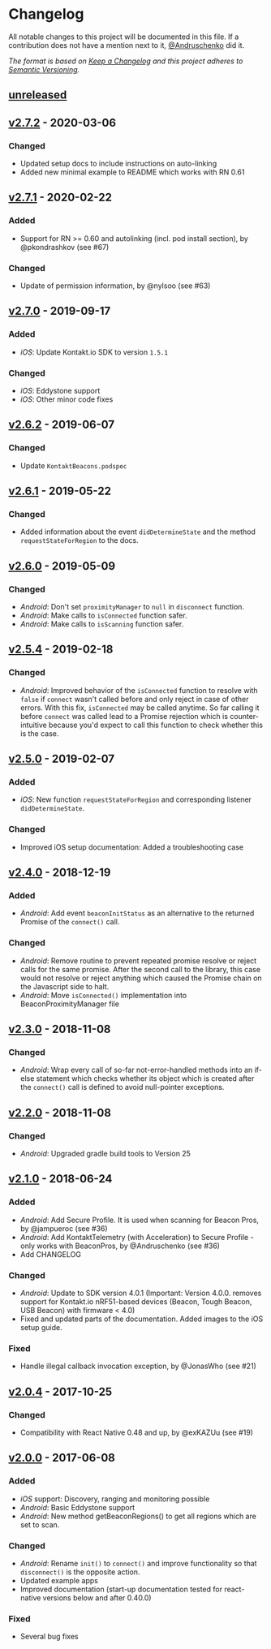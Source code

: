 # Changelog

All notable changes to this project will be documented in this file. If a contribution does not have a mention next to it, [@Andruschenko](https://github.com/Andruschenko) did it.

_The format is based on [Keep a Changelog](http://keepachangelog.com/) and this project adheres to [Semantic Versioning](http://semver.org/)._

## [unreleased]

## [v2.7.2] - 2020-03-06

### Changed

- Updated setup docs to include instructions on auto-linking
- Added new minimal example to README which works with RN 0.61

## [v2.7.1] - 2020-02-22

### Added

- Support for RN >= 0.60 and autolinking (incl. pod install section), by @pkondrashkov (see #67)

### Changed

- Update of permission information, by @nylsoo (see #63)

## [v2.7.0] - 2019-09-17

### Added

- _iOS_: Update Kontakt.io SDK to version `1.5.1`

### Changed

- _iOS_: Eddystone support
- _iOS_: Other minor code fixes

## [v2.6.2] - 2019-06-07

### Changed

- Update `KontaktBeacons.podspec`

## [v2.6.1] - 2019-05-22

### Changed

- Added information about the event `didDetermineState` and the method `requestStateForRegion` to the docs.

## [v2.6.0] - 2019-05-09

### Changed

- _Android_: Don't set `proximityManager` to `null` in `disconnect` function.
- _Android_: Make calls to `isConnected` function safer.
- _Android_: Make calls to `isScanning` function safer.

## [v2.5.4] - 2019-02-18

### Changed

- _Android_: Improved behavior of the `isConnected` function to resolve with `false` if `connect` wasn't called before and only reject in case of other errors. With this fix, `isConnected` may be called anytime. So far calling it before `connect` was called lead to a Promise rejection which is counter-intuitive because you'd expect to call this function to check whether this is the case.

## [v2.5.0] - 2019-02-07

### Added

- _iOS_: New function `requestStateForRegion` and corresponding listener `didDetermineState`.

### Changed

- Improved iOS setup documentation: Added a troubleshooting case

## [v2.4.0] - 2018-12-19

### Added

- _Android_: Add event `beaconInitStatus` as an alternative to the returned Promise of the `connect()` call.

### Changed

- _Android_: Remove routine to prevent repeated promise resolve or reject calls for the same promise. After the second call to the library, this case would not resolve or reject anything which caused the Promise chain on the Javascript side to halt.
- _Android_: Move `isConnected()` implementation into BeaconProximityManager file

## [v2.3.0] - 2018-11-08

### Changed

- _Android_: Wrap every call of so-far not-error-handled methods into an if-else statement which checks whether its object which is created after the `connect()` call is defined to avoid null-pointer exceptions.

## [v2.2.0] - 2018-11-08

### Changed

- _Android_: Upgraded gradle build tools to Version 25

## [v2.1.0] - 2018-06-24

### Added

- _Android_: Add Secure Profile. It is used when scanning for Beacon Pros, by @jampueroc (see #36)
- _Android_: Add KontaktTelemetry (with Acceleration) to Secure Profile - only works with BeaconPros, by @Andruschenko (see #36)
- Add CHANGELOG

### Changed

- _Android_: Update to SDK version 4.0.1 (Important: Version 4.0.0. removes support for Kontakt.io nRF51-based devices (Beacon, Tough Beacon, USB Beacon) with firmware < 4.0)
- Fixed and updated parts of the documentation. Added images to the iOS setup guide.

### Fixed

- Handle illegal callback invocation exception, by @JonasWho (see #21)

## [v2.0.4] - 2017-10-25

### Changed

- Compatibility with React Native 0.48 and up, by @exKAZUu (see #19)

## [v2.0.0] - 2017-06-08

### Added

- _iOS_ support: Discovery, ranging and monitoring possible
- _Android_: Basic Eddystone support
- _Android_: New method getBeaconRegions() to get all regions which are set to scan.

### Changed

- _Android_: Rename `init()` to `connect()` and improve functionality so that `disconnect()` is the opposite action.
- Updated example apps
- Improved documentation (start-up documentation tested for react-native versions below and after 0.40.0)

### Fixed

- Several bug fixes


[unreleased]: https://github.com/Artirigo/react-native-kontaktio/compare/v2.7.2...master
[v2.7.2]: https://github.com/Artirigo/react-native-kontaktio/compare/v2.7.1...v2.7.2
[v2.7.1]: https://github.com/Artirigo/react-native-kontaktio/compare/v2.7.0...v2.7.1
[v2.7.0]: https://github.com/Artirigo/react-native-kontaktio/compare/v2.6.2...v2.7.0
[v2.6.2]: https://github.com/Artirigo/react-native-kontaktio/compare/v2.6.1...v2.6.2
[v2.6.1]: https://github.com/Artirigo/react-native-kontaktio/compare/v2.6.0...v2.6.1
[v2.6.0]: https://github.com/Artirigo/react-native-kontaktio/compare/v2.5.4...v2.6.0
[v2.5.4]: https://github.com/Artirigo/react-native-kontaktio/compare/v2.5.0...v2.5.4
[v2.5.0]: https://github.com/Artirigo/react-native-kontaktio/compare/v2.4.0...v2.5.0
[v2.4.0]: https://github.com/Artirigo/react-native-kontaktio/compare/v2.3.0...v2.4.0
[v2.3.0]: https://github.com/Artirigo/react-native-kontaktio/compare/v2.2.0...v2.3.0
[v2.2.0]: https://github.com/Artirigo/react-native-kontaktio/compare/v2.1.0...v2.2.0
[v2.1.0]: https://github.com/Artirigo/react-native-kontaktio/compare/v2.0.4...v2.1.0
[v2.0.4]: https://github.com/Artirigo/react-native-kontaktio/compare/v2.0.3...v2.0.4
[v2.0.0]: https://github.com/Artirigo/react-native-kontaktio/compare/v1.2.0...v2.0.0
